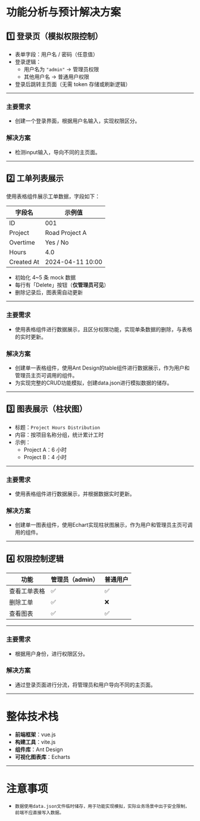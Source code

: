 # 功能分析与预计解决方案
## 1️⃣ 登录页（模拟权限控制）

- 表单字段：用户名 / 密码（任意值）
- 登录逻辑：
  - 用户名为 `"admin"` → 管理员权限
  - 其他用户名 → 普通用户权限
- 登录后跳转主页面（无需 token 存储或刷新逻辑）

---
### 主要需求
- 创建一个登录界面，根据用户名输入，实现权限区分。
### 解决方案
- 检测input输入，导向不同的主页面。
---

## 2️⃣ 工单列表展示

使用表格组件展示工单数据，字段如下：

| 字段名     | 示例值           |
| ---------- | ---------------- |
| ID         | 001              |
| Project    | Road Project A   |
| Overtime   | Yes / No         |
| Hours      | 4.0              |
| Created At | 2024-04-11 10:00 |

- 初始化 4~5 条 mock 数据
- 每行有「Delete」按钮（**仅管理员可见**）
- 删除记录后，图表需自动更新

---
### 主要需求
- 使用表格组件进行数据展示，且区分权限功能，实现单条数据的删除，与表格的实时更新。
### 解决方案
- 创建单一表格组件，使用Ant Design的table组件进行数据展示，作为用户和管理员主页可调用的组件。
- 为实现完整的CRUD功能模拟，创建data.json进行模拟数据的储存。
---

## 3️⃣ 图表展示（柱状图）

- 标题：`Project Hours Distribution`
- 内容：按项目名称分组，统计累计工时
- 示例：
  - Project A：6 小时
  - Project B：4 小时

---
### 主要需求
- 使用表格组件进行数据展示，并根据数据实时更新。
### 解决方案
- 创建单一图表组件，使用Echart实现柱状图展示，作为用户和管理员主页可调用的组件。
---

## 4️⃣ 权限控制逻辑

| 功能         | 管理员（admin） | 普通用户 |
| ------------ | --------------- | -------- |
| 查看工单表格 | ✅              | ✅       |
| 删除工单     | ✅              | ❌       |
| 查看图表     | ✅              | ✅       |
---
### 主要需求
- 根据用户身份，进行权限区分。
### 解决方案
- 通过登录页面进行分流，将管理员和用户导向不同的主页面。

---
# 整体技术栈
- **前端框架**：vue.js
- **构建工具**：vite.js
- **组件库**：Ant Design
- **可视化图表库**：Echarts
---

# 注意事项
- `数据使用data.json文件临时储存，用于功能实现模拟，实际业务场景中出于安全限制，前端不应直接写入数据。`